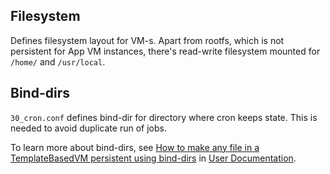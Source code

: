 Filesystem
----------

Defines filesystem layout for VM-s. Apart from rootfs, which is not
persistent for App VM instances, there's read-write filesystem mounted
for `/home/` and `/usr/local`.

Bind-dirs
---------

`30_cron.conf` defines bind-dir for directory where cron keeps state.
This is needed to avoid duplicate run of jobs.

To learn more about bind-dirs, see
[How to make any file in a TemplateBasedVM persistent
using bind-dirs](https://www.qubes-os.org/doc/bind-dirs/) in [User
Documentation](https://www.qubes-os.org/doc/#user-documentation).
